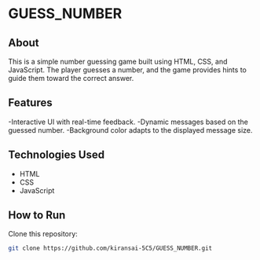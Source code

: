  # GUESS_NUMBER

## About 

This is a simple number guessing game built using HTML, CSS, and JavaScript. The player guesses a number, and the game provides hints to guide them toward the correct answer. 

## Features  

-Interactive UI with real-time feedback.
-Dynamic messages based on the guessed number.
-Background color adapts to the displayed message size. 

## Technologies Used  

- HTML  
- CSS  
- JavaScript  

## How to Run  

Clone this repository:  
```bash
git clone https://github.com/kiransai-5C5/GUESS_NUMBER.git







